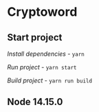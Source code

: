 # Cryptoword

## Start project

*Install dependencies* - `yarn`

*Run project* - `yarn start`

*Build project* - `yarn run build`

## Node 14.15.0
